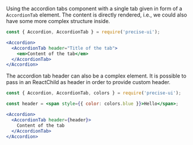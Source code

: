 Using the accordion tabs component with a single tab given in form of a `AccordionTab` element. The content is directly rendered, i.e., we could also have some more complex structure inside.

```jsx
const { Accordion, AccordionTab } = require('precise-ui');

<Accordion>
  <AccordionTab header="Title of the tab">
    <em>Content of the tab</em>
  </AccordionTab>
</Accordion>
```

The accordion tab header can also be a complex element. It is possible to pass in an ReactChild as header in order to provide custom header.

```jsx
const { Accordion, AccordionTab, colors } = require('precise-ui');

const header = <span style={{ color: colors.blue }}>Hello</span>;

<Accordion>
  <AccordionTab header={header}>
    Content of the tab
  </AccordionTab>
</Accordion>
```
